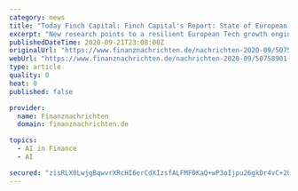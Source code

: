 ```yaml
---
category: news
title: "Today Finch Capital: Finch Capital's Report: State of European FinTech 6 Months Post Lock Down: Stable Today but Prepare for 2021 Fall Out"
excerpt: "New research points to a resilient European Tech growth engine, however limited exit options beyond IPO for European Unicorns Today Finch Capital issued its annual State of European FinTech report"
publishedDateTime: 2020-09-21T23:08:00Z
originalUrl: "https://www.finanznachrichten.de/nachrichten-2020-09/50758901-today-finch-capital-finch-capital-s-report-state-of-european-fintech-6-months-post-lock-down-stable-today-but-prepare-for-2021-fall-out-004.htm"
webUrl: "https://www.finanznachrichten.de/nachrichten-2020-09/50758901-today-finch-capital-finch-capital-s-report-state-of-european-fintech-6-months-post-lock-down-stable-today-but-prepare-for-2021-fall-out-004.htm"
type: article
quality: 0
heat: 0
published: false

provider:
  name: Finanznachrichten
  domain: finanznachrichten.de

topics:
  - AI in Finance
  - AI

secured: "zisRLX0LwjgBqwvrXRcHI6erCdXIzsfALFMF0KaQ+wP3oIjpu26gkDr4vC+2Uc0c56s63YjVLxgbHZi3fNv9N51WR/0pCDey61APSgTzgHGMY/g1ENnk/kEQA6tLF3JAvSzcTLcONyfWDYQoMNGf37J8aKBCy785hvkCLlYG0FfPyfDQW1yvQ4h3/L8m1xwthuF6ns+E8wQaJ+whELc+51/WQ6NNFwQFJKq4mK276qp6ChxKgJw6dINQOU6I53r5xlApvot/H84OUxtJqe1G0+8vLjTlZEWEBC9COkiXMw18/GqfXXzNExkrL01kxuR2jh4QA71ec9Kye+mJuPcrpZ5Qva/eZHQd7nPa485sC4k=;gsk8dvhZO07bh6rq2awFHg=="
---
```


